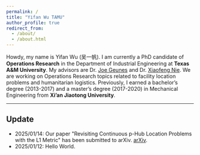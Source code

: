 ```yaml
---
permalink: /
title: "Yifan Wu TAMU"
author_profile: true
redirect_from: 
  - /about/
  - /about.html
---
```


Howdy, my name is Yifan Wu (吴一帆). I am currently a PhD candidate of **Operations Research** in the Department of Industrial Engineering at **Texas A&M University**. My advisors are Dr. [Joe Geunes](https://engineering.tamu.edu/industrial/profiles/geunes-joe.html) and Dr. [Xiaofeng Nie](https://engineering.tamu.edu/etid/profiles/nie-xiaofeng.html). We are working on Operations Research topics related to facility location problems and humanitarian logistics. Previously, I earned a bachelor’s degree (2013-2017) and a master’s degree (2017-2020) in Mechanical Engineering from **Xi’an Jiaotong University**.

---

## Update

- 2025/01/14: Our paper "Revisiting Continuous p-Hub Location Problems with the L1 Metric" has been submitted to arXiv. [arXiv](https://arxiv.org/abs/2501.08439).
- 2025/01/12: Hello World.




